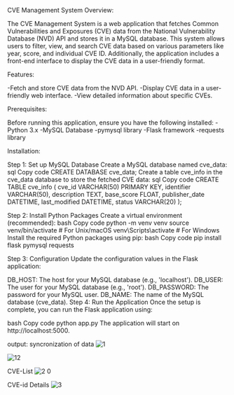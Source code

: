 CVE Management System
Overview:

The CVE Management System is a web application that fetches Common Vulnerabilities and Exposures (CVE) data from the National Vulnerability Database (NVD) API and stores it in a MySQL database. This system allows users to filter, view, and search CVE data based on various parameters like year, score, and individual CVE ID. Additionally, the application includes a front-end interface to display the CVE data in a user-friendly format.

Features:

-Fetch and store CVE data from the NVD API.
-Display CVE data in a user-friendly web interface.
-View detailed information about specific CVEs.

Prerequisites:

Before running this application, ensure you have the following installed:
-Python 3.x
-MySQL Database
-pymysql library
-Flask framework
-requests library

Installation:

Step 1: Set up MySQL Database
Create a MySQL database named cve_data:
sql
Copy code
CREATE DATABASE cve_data;
Create a table cve_info in the cve_data database to store the fetched CVE data:
sql
Copy code
CREATE TABLE cve_info (
    cve_id VARCHAR(50) PRIMARY KEY,
    identifier VARCHAR(50),
    description TEXT,
    base_score FLOAT,
    publisher_date DATETIME,
    last_modified DATETIME,
    status VARCHAR(20)
);

Step 2: Install Python Packages
Create a virtual environment (recommended):
bash
Copy code
python -m venv venv
source venv/bin/activate  # For Unix/macOS
venv\Scripts\activate  # For Windows
Install the required Python packages using pip:
bash
Copy code
pip install flask pymysql requests

Step 3: Configuration
Update the configuration values in the Flask application:

DB_HOST: The host for your MySQL database (e.g., 'localhost').
DB_USER: The user for your MySQL database (e.g., 'root').
DB_PASSWORD: The password for your MySQL user.
DB_NAME: The name of the MySQL database (cve_data).
Step 4: Run the Application
Once the setup is complete, you can run the Flask application using:

bash
Copy code
python app.py
The application will start on http://localhost:5000.


output:
syncronization of data
![1](https://github.com/user-attachments/assets/9a93cda4-6105-4a25-b18a-6a01d558988a)

![12](https://github.com/user-attachments/assets/2bf61fda-555e-4c36-99ae-9b5c43a99c8d)

CVE-List
![2 0](https://github.com/user-attachments/assets/cef6b3b8-3428-4922-b1c7-4fdddb5b4490)

CVE-id Details
![3](https://github.com/user-attachments/assets/abd8a03d-9e97-40d3-a1d5-d2105a4bd0b1)
